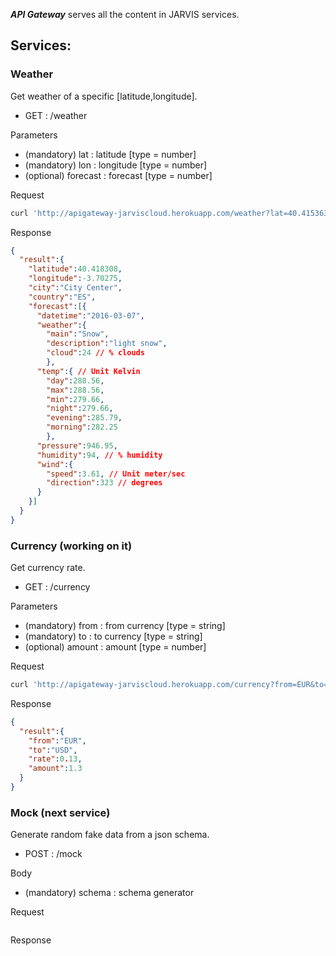 ***API Gateway*** serves all the content in JARVIS services.

Services:
------------

### Weather ###

Get weather of a specific [latitude,longitude].
* GET : /weather

Parameters
 * (mandatory) lat : latitude [type = number]
 * (mandatory) lon : longitude [type = number]
 * (optional) forecast : forecast [type = number]

Request

```bash
curl 'http://apigateway-jarviscloud.herokuapp.com/weather?lat=40.415363&lon=-3.707398&forecast=1'
```

Response

```json
{
  "result":{
    "latitude":40.418308,
    "longitude":-3.70275,
    "city":"City Center",
    "country":"ES",
    "forecast":[{
      "datetime":"2016-03-07",
      "weather":{
        "main":"Snow",
        "description":"light snow",
        "cloud":24 // % clouds
        },
      "temp":{ // Unit Kelvin
        "day":288.56,
        "max":288.56,
        "min":279.66,
        "night":279.66,
        "evening":285.79,
        "morning":282.25
        },
      "pressure":946.95,
      "humidity":94, // % humidity
      "wind":{
        "speed":3.61, // Unit meter/sec
        "direction":323 // degrees
      }
    }]
  }
}
```

### Currency (working on it) ###

Get currency rate.
* GET : /currency

Parameters
 * (mandatory) from : from currency [type = string]
 * (mandatory) to : to currency [type = string]
 * (optional) amount : amount [type = number]

 Request

 ```bash
curl 'http://apigateway-jarviscloud.herokuapp.com/currency?from=EUR&to=GBP&amount=10'
 ```

Response

```json
{
  "result":{
    "from":"EUR",
    "to":"USD",
    "rate":0.13,
    "amount":1.3
  }
}
```

### Mock (next service) ###

Generate random fake data from a json schema.
* POST : /mock

Body
 * (mandatory) schema : schema generator

Request

```bash
```

Response

```json
```
